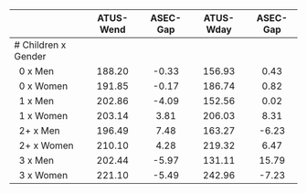 
|                      |    ATUS-Wend |     ASEC-Gap |    ATUS-Wday |     ASEC-Gap |
| -------------------- | :----------: | :----------: | :----------: | :----------: |
| # Children x Gender  |              |              |              |              |
| &nbsp;&nbsp;0 x Men  |       188.20 |        -0.33 |       156.93 |         0.43 |
| &nbsp;&nbsp;0 x Women |       191.85 |        -0.17 |       186.74 |         0.82 |
| &nbsp;&nbsp;1 x Men  |       202.86 |        -4.09 |       152.56 |         0.02 |
| &nbsp;&nbsp;1 x Women |       203.14 |         3.81 |       206.03 |         8.31 |
| &nbsp;&nbsp;2+ x Men |       196.49 |         7.48 |       163.27 |        -6.23 |
| &nbsp;&nbsp;2+ x Women |       210.10 |         4.28 |       219.32 |         6.47 |
| &nbsp;&nbsp;3 x Men  |       202.44 |        -5.97 |       131.11 |        15.79 |
| &nbsp;&nbsp;3 x Women |       221.10 |        -5.49 |       242.96 |        -7.23 |

